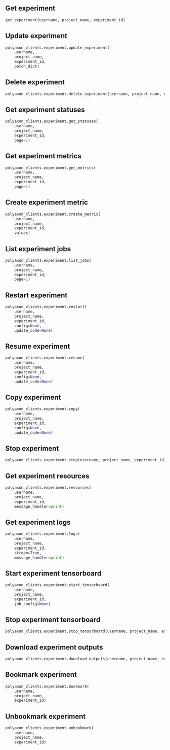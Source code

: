 ## Get experiment

```python
get_experiment(username, project_name, experiment_id)
```

## Update experiment

```python
polyaxon_clients.experiment.update_experiment(
    username,
    project_name,
    experiment_id,
    patch_dict)
```

## Delete experiment

```python
polyaxon_clients.experiment.delete_experiment(username, project_name, experiment_id)
```

## Get experiment statuses

```python
polyaxon_clients.experiment.get_statuses(
    username,
    project_name,
    experiment_id,
    page=1)
```

## Get experiment metrics

```python
polyaxon_clients.experiment.get_metrics(
    username,
    project_name,
    experiment_id,
    page=1)
```

## Create experiment metric

```python
polyaxon_clients.experiment.create_metric(
    username,
    project_name,
    experiment_id,
    values)
```

## List experiment jobs

```python
polyaxon_clients.experiment.list_jobs(
    username,
    project_name,
    experiment_id,
    page=1)
```

## Restart experiment

```python
polyaxon_clients.experiment.restart(
    username,
    project_name,
    experiment_id,
    config=None,
    update_code=None)
```

## Resume experiment

```python
polyaxon_clients.experiment.resume(
    username,
    project_name,
    experiment_id,
    config=None,
    update_code=None)
```

## Copy experiment

```python
polyaxon_clients.experiment.copy(
    username,
    project_name,
    experiment_id,
    config=None,
    update_code=None)
```

## Stop experiment

```python
polyaxon_clients.experiment.stop(username, project_name, experiment_id)
```

## Get experiment resources

```python
polyaxon_clients.experiment.resources(
    username,
    project_name,
    experiment_id,
    message_handler=print)
```

## Get experiment logs

```python
polyaxon_clients.experiment.logs(
    username,
    project_name,
    experiment_id,
    stream=True,
    message_handler=print)
```

## Start experiment tensorboard

```python
polyaxon_clients.experiment.start_tensorboard(
    username,
    project_name,
    experiment_id,
    job_config=None)
```

## Stop experiment tensorboard

```python
polyaxon_clients.experiment.stop_tensorboard(username, project_name, experiment_id)
```

## Download experiment outputs

```python
polyaxon_clients.experiment.download_outputs(username, project_name, experiment_id)
```

## Bookmark experiment

```python
polyaxon_clients.experiment.bookmark(
    username,
    project_name,
    experiment_id)
```


## Unbookmark experiment

```python
polyaxon_clients.experiment.unbookmark(
    username,
    project_name,
    experiment_id)
```

